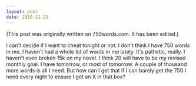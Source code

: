 ```yaml
---
layout: post
date: 2010-11-23
--- 
```


(This post was originally written on 750words.com. It has been edited.)

I can't decide if I want to cheat tonight or not. I don't think I have 750 words in me. I haven't had a whole lot of words in me lately. It's pathetic, really. I haven't even broken 15k on my novel. I think 20 will have to be my revised monthly goal. I have tomorrow, or most of tomorrow. A couple of thousand more words is all I need. But how can I get that if I can barely get the 750 I need every night to ensure I get an X in that box?
